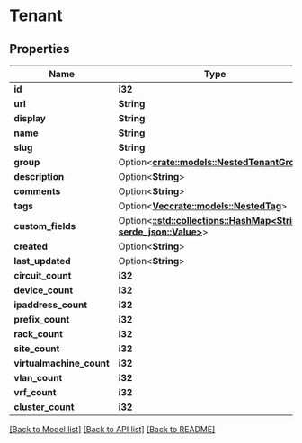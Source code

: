 # Tenant

## Properties

Name | Type | Description | Notes
------------ | ------------- | ------------- | -------------
**id** | **i32** |  | [readonly]
**url** | **String** |  | [readonly]
**display** | **String** |  | [readonly]
**name** | **String** |  | 
**slug** | **String** |  | 
**group** | Option<[**crate::models::NestedTenantGroup**](NestedTenantGroup.md)> |  | [optional]
**description** | Option<**String**> |  | [optional]
**comments** | Option<**String**> |  | [optional]
**tags** | Option<[**Vec<crate::models::NestedTag>**](NestedTag.md)> |  | [optional]
**custom_fields** | Option<[**::std::collections::HashMap<String, serde_json::Value>**](serde_json::Value.md)> |  | [optional]
**created** | Option<**String**> |  | [readonly]
**last_updated** | Option<**String**> |  | [readonly]
**circuit_count** | **i32** |  | [readonly]
**device_count** | **i32** |  | [readonly]
**ipaddress_count** | **i32** |  | [readonly]
**prefix_count** | **i32** |  | [readonly]
**rack_count** | **i32** |  | [readonly]
**site_count** | **i32** |  | [readonly]
**virtualmachine_count** | **i32** |  | [readonly]
**vlan_count** | **i32** |  | [readonly]
**vrf_count** | **i32** |  | [readonly]
**cluster_count** | **i32** |  | [readonly]

[[Back to Model list]](../README.md#documentation-for-models) [[Back to API list]](../README.md#documentation-for-api-endpoints) [[Back to README]](../README.md)


